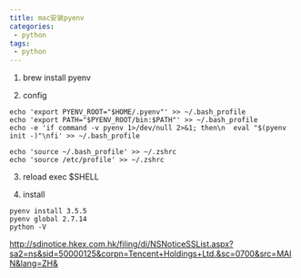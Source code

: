 ```yaml
---
title: mac安装pyenv
categories:
 - python
tags: 
 - python
---
```


1. brew install pyenv

2. config
````
echo 'export PYENV_ROOT="$HOME/.pyenv"' >> ~/.bash_profile
echo 'export PATH="$PYENV_ROOT/bin:$PATH"' >> ~/.bash_profile
echo -e 'if command -v pyenv 1>/dev/null 2>&1; then\n  eval "$(pyenv init -)"\nfi' >> ~/.bash_profile

echo 'source ~/.bash_profile' >> ~/.zshrc
echo 'source /etc/profile' >> ~/.zshrc
````

3. reload 
exec $SHELL

4. install 
````
pyenv install 3.5.5
pyenv global 2.7.14
python -V
````


http://sdinotice.hkex.com.hk/filing/di/NSNoticeSSList.aspx?sa2=ns&sid=50000125&corpn=Tencent+Holdings+Ltd.&sc=0700&src=MAIN&lang=ZH&
